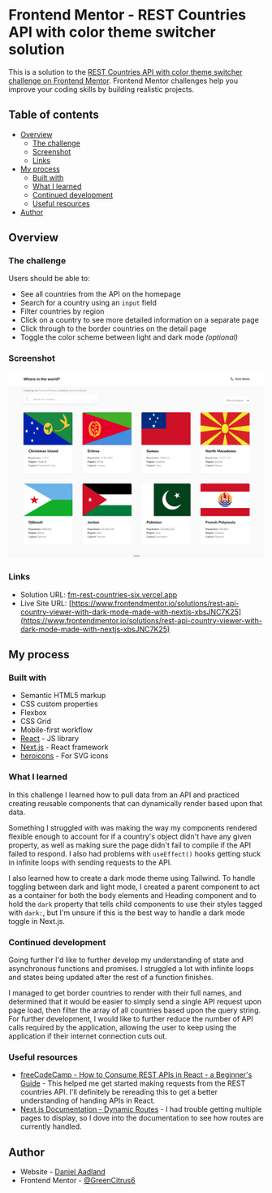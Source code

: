 # Frontend Mentor - REST Countries API with color theme switcher solution

This is a solution to the [REST Countries API with color theme switcher challenge on Frontend Mentor](https://www.frontendmentor.io/challenges/rest-countries-api-with-color-theme-switcher-5cacc469fec04111f7b848ca). Frontend Mentor challenges help you improve your coding skills by building realistic projects. 

## Table of contents

- [Overview](#overview)
  - [The challenge](#the-challenge)
  - [Screenshot](#screenshot)
  - [Links](#links)
- [My process](#my-process)
  - [Built with](#built-with)
  - [What I learned](#what-i-learned)
  - [Continued development](#continued-development)
  - [Useful resources](#useful-resources)
- [Author](#author)


## Overview

### The challenge

Users should be able to:

- See all countries from the API on the homepage
- Search for a country using an `input` field
- Filter countries by region
- Click on a country to see more detailed information on a separate page
- Click through to the border countries on the detail page
- Toggle the color scheme between light and dark mode *(optional)*

### Screenshot

![Screenshot of solution in desktop view](screenshot.png)

### Links

- Solution URL: [fm-rest-countries-six.vercel.app](https://fm-rest-countries-six.vercel.app)
- Live Site URL: [https://www.frontendmentor.io/solutions/rest-api-country-viewer-with-dark-mode-made-with-nextjs-xbsJNC7K25](https://www.frontendmentor.io/solutions/rest-api-country-viewer-with-dark-mode-made-with-nextjs-xbsJNC7K25)

## My process

### Built with

- Semantic HTML5 markup
- CSS custom properties
- Flexbox
- CSS Grid
- Mobile-first workflow
- [React](https://reactjs.org/) - JS library
- [Next.js](https://nextjs.org/) - React framework
- [heroicons](https://heroicons.com/) - For SVG icons

### What I learned

In this challenge I learned how to pull data from an API and practiced creating reusable components that can dynamically render based upon that data.

Something I struggled with was making the way my components rendered flexible enough to account for if a country's object didn't have any given property, as well as making sure the page didn't fail to compile if the API failed to respond. I also had problems with `useEffect()` hooks getting stuck in infinite loops with sending requests to the API. 

I also learned how to create a dark mode theme using Tailwind. To handle toggling between dark and light mode, I created a parent component to act as a container for both the body elements and Heading component and to hold the `dark` property that tells child components to use their styles tagged with `dark:`, but I'm unsure if this is the best way to handle a dark mode toggle in Next.js.

### Continued development

Going further I'd like to further develop my understanding of state and asynchronous functions and promises. I struggled a lot with infinite loops and states being updated after the rest of a function finishes. 

I managed to get border countries to render with their full names, and determined that it would be easier to simply send a single API request upon page load, then filter the array of all countries based upon the query string. For further development, I would like to further reduce the number of API calls required by the application, allowing the user to keep using the application if their internet connection cuts out. 

### Useful resources

- [freeCodeCamp - How to Consume REST APIs in React - a Beginner's Guide](https://www.freecodecamp.org/news/how-to-consume-rest-apis-in-react/) - This helped me get started making requests from the REST countries API. I'll definitely be rereading this to get a better understanding of handing APIs in React.
- [Next.js Documentation - Dynamic Routes](https://nextjs.org/docs/pages/building-your-application/routing/dynamic-routes) - I had trouble getting multiple pages to display, so I dove into the documentation to see how routes are currently handled.

## Author

- Website - [Daniel Aadland](https://portfolio-website-git-main-greencitrus6s-projects.vercel.app/)
- Frontend Mentor - [@GreenCitrus6](https://www.frontendmentor.io/profile/GreenCitrus6)
